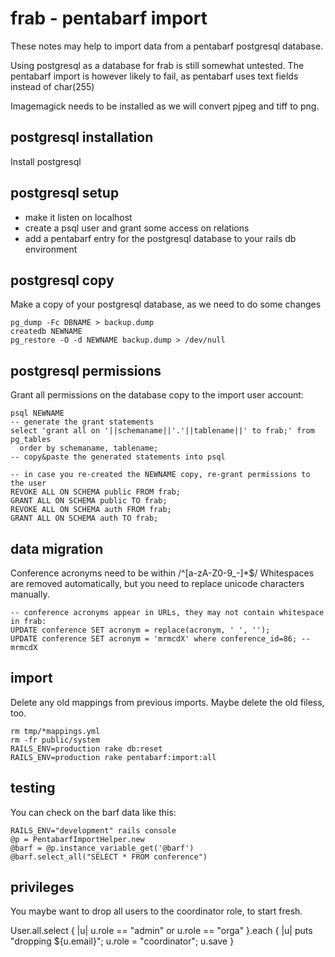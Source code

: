# frab - pentabarf import

These notes may help to import data from a pentabarf postgresql database.

Using postgresql as a database for frab is still somewhat untested. The pentabarf 
import is however likely to fail, as pentabarf uses text fields instead of char(255)

Imagemagick needs to be installed as we will convert pjpeg and tiff to png.

## postgresql installation

Install postgresql

## postgresql setup

* make it listen on localhost
* create a psql user and grant some access on relations
* add a pentabarf entry for the postgresql database to your rails db environment

## postgresql copy

Make a copy of your postgresql database, as we need to do some changes

    pg_dump -Fc DBNAME > backup.dump
    createdb NEWNAME
    pg_restore -O -d NEWNAME backup.dump > /dev/null

## postgresql permissions

Grant all permissions on the database copy to the import user account:

    psql NEWNAME
    -- generate the grant statements
    select 'grant all on '||schemaname||'.'||tablename||' to frab;' from pg_tables  
      order by schemaname, tablename;
    -- copy&paste the generated statements into psql

    -- in case you re-created the NEWNAME copy, re-grant permissions to the user
    REVOKE ALL ON SCHEMA public FROM frab;
    GRANT ALL ON SCHEMA public TO frab;
    REVOKE ALL ON SCHEMA auth FROM frab;
    GRANT ALL ON SCHEMA auth TO frab;

## data migration

Conference acronyms need to be within /^[a-zA-Z0-9_-]*$/
Whitespaces are removed automatically, but you need to replace unicode characters manually.

    -- conference acronyms appear in URLs, they may not contain whitespace in frab:
    UPDATE conference SET acronym = replace(acronym, ' ', '');
    UPDATE conference SET acronym = 'mrmcdX' where conference_id=86; -- mrmcdⅩ

## import 

Delete any old mappings from previous imports. Maybe delete the old filess, too.

    rm tmp/*mappings.yml
    rm -fr public/system
    RAILS_ENV=production rake db:reset
    RAILS_ENV=production rake pentabarf:import:all

## testing

You can check on the barf data like this:

    RAILS_ENV="development" rails console
    @p = PentabarfImportHelper.new
    @barf = @p.instance_variable_get('@barf')
    @barf.select_all("SELECT * FROM conference")

## privileges

You maybe want to drop all users to the coordinator role, to start fresh.

User.all.select { |u| u.role == "admin" or u.role == "orga" }.each { |u| puts "dropping ${u.email}"; u.role = "coordinator"; u.save }


